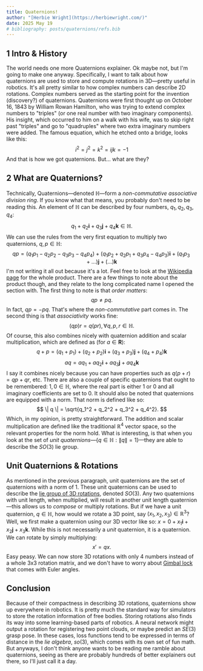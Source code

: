 ```yaml
---
title: Quaternions!
author: "[Herbie Wright](https://herbiewright.com/)"
date: 2025 May 19
# bibliography: posts/quaternions/refs.bib
---
```


## 1 Intro & History

The world needs one more Quaternions explainer. Ok maybe not, but I'm going to make one anyway. Specifically, I want to talk about how quaternions are used to store and compute rotations in 3D—pretty useful in robotics. It's all pretty similar to how complex numbers can describe 2D rotations. Complex numbers served as the starting point for the invention (discovery?) of quaternions. Quaternions were first thought up on October 16, 1843 by William Rowan Hamilton, who was trying to extend complex numbers to "triples" (or one real number with two imaginary components). His insight, which occurred to him on a walk with his wife, was to skip right past "triples" and go to "quadruples" where two extra imaginary numbers were added. The famous equation, which he etched onto a bridge, looks like this:
$$ i^2 = j^2 = k^2 = ijk = -1 $$
And that is how we got quaternions. But... what are they?

## 2 What are Quaternions?

Technically, Quaternions—denoted $\mathbb H$—form a *non-commutative* *associative* *division ring*. If you know what that means, you probably don't need to be reading this. An element of $\mathbb H$ can be described by four numbers, $q_1, q_2, q_3, q_4$:
$$ q_1 + q_2 \mathbf i + q_3 \mathbf j + q_4 \mathbf k \in \mathbb H. $$
We can use the rules from the very first equation to multiply two quaternions, $q, p \in \mathbb H$:
$$ qp = (q_1 p_1-q_2 p_2-q_3 p_3 - q_4 p_4) + (q_1 p_2 + q_2 p_1 + q_3 p_4 - q_4 p_3)\mathbf i + (q_1 p_3 + ...) \mathbf j + (...) \mathbf k$$
I'm not writing it all out because it's a lot. Feel free to look at the [Wikipedia page](https://en.wikipedia.org/wiki/Quaternion) for the whole product. There are a few things to note about the product though, and they relate to the long complicated name I opened the section with. The first thing to note is that *order matters*:
$$ q p \neq p q. $$
In fact, $q p = - p q$. That's where the *non-commutative* part comes in. The second thing is that *associativity* works fine:
$$ (q p) r = q (p r), \forall q, p, r \in \mathbb H. $$
Of course, this also combines nicely with quaternion addition and scalar multiplication, which are defined as (for $a \in \mathbf R$):
$$ q + p = (q_1 + p_1) + (q_2 + p_2) \mathbf i + (q_3 + p_3) \mathbf j + (q_4 + p_4) \mathbf k $$
$$ a q = a q_1 + a q_2 \mathbf i + a q_3 \mathbf j + a q_4 \mathbf k $$
I say it combines nicely because you can have properties such as $q(p + r) = qp + qr$, etc.
There are also a couple of specific quaternions that ought to be remembered: $1, 0 \in \mathbb H$, where the real part is either 1 or 0 and all imaginary coefficients are set to 0.
It should also be noted that quaternions are equipped with a norm. That norm is defined like so:
$$ \| q \| = \sqrt{q_1^2 + q_2^2 + q_3^2 + q_4^2}. $$
Which, in my opinion, is pretty straightforward. The addition and scalar multiplication are defined like the traditional $\mathbb R^4$ vector space, so the relevant properties for the norm hold. What is interesting, is that when you look at the set of *unit quaternions*—$\{q \in \mathbb H: \|q\|=1\}$—they are able to describe the $SO(3)$ lie group.

## Unit Quaternions & Rotations

As mentioned in the previous paragraph, unit quaternions are the set of quaternions with a norm of 1. These unit quaternions can be used to describe the [lie group of 3D rotations](https://en.wikipedia.org/wiki/3D_rotation_group), denoted $SO(3)$. Any two quaternions with unit length, when multiplied, will result in another unit length quaternion—this allows us to *compose* or multiply rotations. But if we have a unit quaternion, $q \in \mathbb H$, how would we rotate a 3D point, say $(x_1, x_2, x_3) \in \mathbb R^3$? Well, we first make a quaternion using our 3D vector like so:
$x = 0 + x_1 \mathbf i + x_2 \mathbf j + x_3 \mathbf k.$
While this is not necessarily a *unit* quaternion, it is a quaternion. We can rotate by simply multiplying:
$$ x' = q x. $$
Easy peasy. We can now store 3D rotations with only 4 numbers instead of a whole 3x3 rotation matrix, and we don't have to worry about [Gimbal lock](https://en.wikipedia.org/wiki/Gimbal_lock) that comes with Euler angles. 

## Conclusion

Because of their compactness in describing 3D rotations, quaternions show up everywhere in robotics. It is pretty much the standard way for simulators to store the rotation information of free bodies. Storing rotations also finds its way into some learning-based parts of robotics. A neural network might output a rotation for registering two point clouds, or maybe predict an $SE(3)$ grasp pose. In these cases, loss functions tend to be expressed in terms of distance in the *lie algebra*, $so(3)$, which comes with its own set of fun math. But anyways, I don't think anyone wants to be reading me ramble about quaternions, seeing as there are probably hundreds of better explainers out there, so I'll just call it a day.

